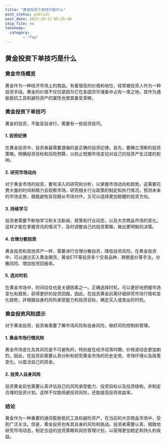 ```yaml
---
title: "黄金投资下单技巧是什么"
post_status: publish
post_date: 2023-10-12 05:45:49
skip_file: no
taxonomy:
  category:
        - "faq"
---
```


## 黄金投资下单技巧是什么

### 黄金市场概览

黄金作为一种经济市场上的商品，有着很高的价值和地位，经常被投资人作为一种投资手段。黄金的价值不仅仅是因为它在各国货币储备中占有一席之地，其作为通胀抵抗工具和避险资产的属性也使其备受青睐。

### 黄金投资下单技巧

黄金的投资，不能盲目进行，需要有一些投资技巧。

#### 1. 投资纪律

在黄金投资中，投资者最需要遵循的是正确的投资纪律。首先，要确立清晰的投资策略，明确投资目标和风险预算，以防止短期市场变动对自己的投资产生过度的影响。

#### 2. 研究市场动向

对于黄金市场的投资，要有深入的研究和分析，以掌握市场动向和趋势。这需要花费大量的时间和精力去观察市场，研究相关行业政策的制定和执行情况，预测未来的市场走势，既能避免盲目跟从市场炒作，又可以选择更加稳健的投资方向。

#### 3. 持续学习

投资者需要不断地学习和关注新闻、政策和行业动态，以及大宗商品市场的变化。这样才能在掌握资讯的情况下，及时调整自己的投资策略，做出更明智的决策。

#### 4. 合理分散投资

黄金投资和其他资产一样，需要进行合理分散投资，降低投资风险。在黄金投资中，可以通过买入黄金期货、黄金ETF等投资多个交易品种、跨期差价等手法，分散风险、增加投资回报率。

#### 5. 选对时机

在黄金市场中，时间往往也是关键因素之一。正确选择时机，可以更好地把握市场变化和趋势，获得更好的投资回报。因此，在投资黄金前需仔细研究市场行情和变化趋势，并根据自身的风险承受能力和投资目标，确定买入或卖出的时机。

### 黄金投资风险提示

对于黄金投资，投资者需要了解市场风险和自身风险，做好风险控制和管理。

#### 1. 黄金市场行情风险

黄金市场变化及其风险是不可避免的，特别是在经济动荡时期，价格波动会更加剧烈。因此，在投资前需要认真分析和研究黄金市场的历史走势、市场环境以及政策变化，以盘活自己的资金。

#### 2. 投资人自身风险

投资黄金前也需要认真评估自己的风险承受能力、投资目标以及投资结构，并制定合理的投资计划。这样不仅能规避投资风险，还能提高投资收益率。

### 结论

黄金作为一种重要的通货膨胀抵抗工具和避险资产，在当前的大宗商品市场中，受到广泛关注。但是，黄金投资也有其自身的风险和挑战。投资者需要认真、细致地研究市场动态，制定合适的投资策略和风险管理计划，以获得更加稳定和持久的收益。
